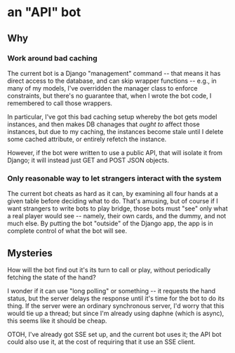 # an "API" bot

## Why

### Work around bad caching

The current bot is a Django "management" command -- that means it has direct access to the database, and can skip wrapper functions -- e.g., in many of my models, I've overridden the manager class to enforce constraints, but there's no guarantee that, when I wrote the bot code, I remembered to call those wrappers.

In particular, I've got this bad caching setup whereby the bot gets model instances, and then makes DB chanages that *ought to* affect those instances, but due to my caching, the instances become stale until I delete some cached attribute, or entirely refetch the instance.

However, if the bot were written to use a public API, that will isolate it from Django; it will instead just GET and POST JSON objects.

### Only reasonable way to let strangers interact with the system

The current bot cheats as hard as it can, by examining all four hands at a given table before deciding what to do.  That's amusing, but of course if I want strangers to write bots to play bridge, those bots must "see" only what a real player would see -- namely, their own cards, and the dummy, and not much else.  By putting the bot "outside" of the Django app, the app is in complete control of what the bot will see.

## Mysteries

How will the bot find out it's its turn to call or play, without periodically fetching the state of the hand?

I wonder if it can use "long polling" or something -- it requests the hand status, but the server delays the response until it's time for the bot to do its thing.  If the server were an ordinary synchronous server, I'd worry that this would tie up a thread; but since I'm already using daphne (which is async), this seems like it should be cheap.

OTOH, I've already got SSE set up, and the current bot uses it; the API bot could also use it, at the cost of requiring that it use an SSE client.
